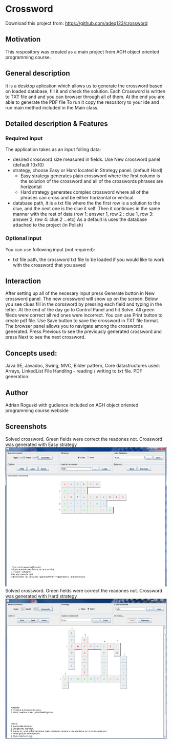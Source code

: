 # Crossword

Download this project from: https://github.com/adeq123/crossword

## Motivation
This respository was created as a main project from AGH object oriented programming course.

## General description
It is a desktop aplication which allows us to generate the crossword based on loaded database, fill it and check the solution. 
Each Crossword is written to TXT file and and you can browser through all of them. At the end you are able to generate the PDF file
To run it copy the resository to your ide and run main method included in the Main class.
## Detailed description & Features
  ### Required input
  The application takes as an input folling data:
  - desired crossword size measured in fields. Use New crossword panel (default 10x10)
  - strategy, choose Easy or Hard located in Strategy panel. (default Hard)
    - Easy strategy generates plain crossword where the first column is the solution of the crossword and all of the crosswords phrases 
      are horizontal 
    - Hard strategy generates complex crossword where all of the phrases can cross and be either horizontal or vertical. 
  - database path, it is a txt file where the the first row is a solution to the clue, and the next one is the clue it self. 
    Then it continues in the same manner with the rest of data (row 1: answer 1, row 2 : clue 1, row 3: answer 2, row 4: clue 2 ...etc)
    As a default is uses the database attached to the project (in Polish)
    
   ### Optional input
   You can use following input (not required): 
   - txt file path, the crossword txt file to be loaded if you would like to work with the crossword that you saved
 ## Interaction
  After setting up all of the necesary input press Generate button in New crossword panel. The new crossword will show up on the screen.
  Below you see clues fill in the corssword by pressing each field and typing in the letter. At the end of the day go to Control Panel
  and hit Solve. All green fileds were correct all red ones were incorrect. You can use Print button to create pdf file. Use Save button
  to save the crossword in TXT file format. The browser panel allows you to navigate among the crosswords generated. Press Previous to 
  see the previously generated crossword and press Next to see the next crossword.
    

## Concepts used:
Java SE, Javadoc, Swing, MVC, Bilder pattern,
Core datastructures used: Arrays, LinkedList
File Handling - reading / writing to txt file. PDF generation.

## Author
Adrian Roguski with gudience included on AGH object oriented programming course webside

## Screenshots
  Solved crossword. Green fields were correct the readones not. Crossword was generated with Easy strategy  
![](crossword/images/easy.png)
  Solved crossword. Green fields were correct the readones not. Crossword was generated with Hard strategy  
![](crossword/images/Hard.png)

